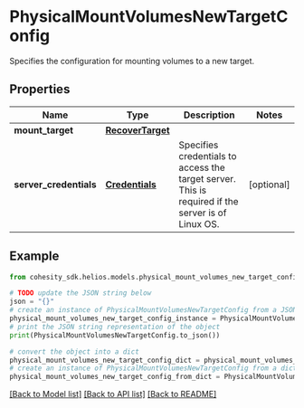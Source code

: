# PhysicalMountVolumesNewTargetConfig

Specifies the configuration for mounting volumes to a new target.

## Properties

Name | Type | Description | Notes
------------ | ------------- | ------------- | -------------
**mount_target** | [**RecoverTarget**](RecoverTarget.md) |  | 
**server_credentials** | [**Credentials**](Credentials.md) | Specifies credentials to access the target server. This is required if the server is of Linux OS. | [optional] 

## Example

```python
from cohesity_sdk.helios.models.physical_mount_volumes_new_target_config import PhysicalMountVolumesNewTargetConfig

# TODO update the JSON string below
json = "{}"
# create an instance of PhysicalMountVolumesNewTargetConfig from a JSON string
physical_mount_volumes_new_target_config_instance = PhysicalMountVolumesNewTargetConfig.from_json(json)
# print the JSON string representation of the object
print(PhysicalMountVolumesNewTargetConfig.to_json())

# convert the object into a dict
physical_mount_volumes_new_target_config_dict = physical_mount_volumes_new_target_config_instance.to_dict()
# create an instance of PhysicalMountVolumesNewTargetConfig from a dict
physical_mount_volumes_new_target_config_from_dict = PhysicalMountVolumesNewTargetConfig.from_dict(physical_mount_volumes_new_target_config_dict)
```
[[Back to Model list]](../README.md#documentation-for-models) [[Back to API list]](../README.md#documentation-for-api-endpoints) [[Back to README]](../README.md)


